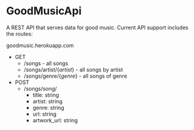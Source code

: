 # GoodMusicApi
A REST API that serves data for good music.
Current API support includes the routes:

goodmusic.herokuapp.com
* GET
  * /songs - all songs
  * /songs/artist/{*artist*} - all songs by artist
  * /songs/genre/{*genre*} - all songs of genre
* POST
  * /songs/song/
    * title: string
    * artist: string
    * genre: string
    * url: string
    * artwork_url: string
